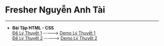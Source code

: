 # Fresher Nguyễn Anh Tài
---
- **Bài Tập HTML - CSS**  
[Đề Lý Thuyết 1](https://anhtairyu.github.io/html-css/lythuyet1/LyThuyet1_html.jpg) -----> [Demo Lý Thuyết 1](https://anhtairyu.github.io/html-css/lythuyet1/index.html)  
[Đề Lý Thuyết 2](https://anhtairyu.github.io/html-css/lythuyet2/lythuyet2.png) -----> [Demo Lý Thuyết 2](https://anhtairyu.github.io/html-css/lythuyet2/index.html)

